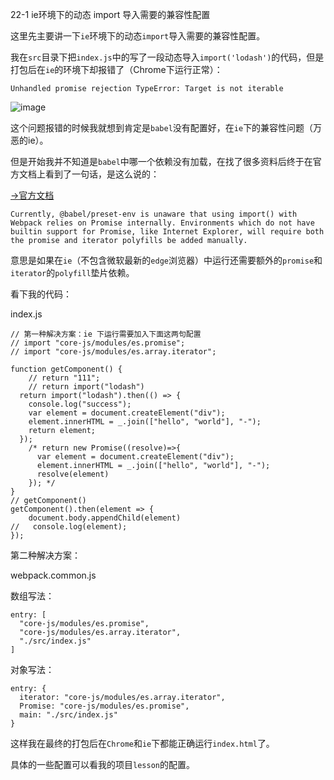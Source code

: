 22-1 ie环境下的动态 import 导入需要的兼容性配置

这里先主要讲一下`ie`环境下的动态`import`导入需要的兼容性配置。

我在`src`目录下把`index.js`中的写了一段动态导入`import('lodash')`的代码，但是打包后在`ie`的环境下却报错了（Chrome下运行正常）：

`Unhandled promise rejection TypeError: Target is not iterable`

![image](http://i1.fuimg.com/717460/d74e638f2af110dd.jpg)

这个问题报错的时候我就想到肯定是`babel`没有配置好，在`ie`下的兼容性问题（万恶的ie）。

但是开始我并不知道是`babel`中哪一个依赖没有加载，在找了很多资料后终于在官方文档上看到了一句话，是这么说的：

[->官方文档](https://babeljs.io/docs/en/babel-plugin-syntax-dynamic-import#working-with-webpack-and-babel-preset-env)

```
Currently, @babel/preset-env is unaware that using import() with Webpack relies on Promise internally. Environments which do not have builtin support for Promise, like Internet Explorer, will require both the promise and iterator polyfills be added manually.
```

意思是如果在`ie`（不包含微软最新的`edge`浏览器）中运行还需要额外的`promise`和`iterator`的`polyfill`垫片依赖。

看下我的代码：

index.js

```
// 第一种解决方案：ie 下运行需要加入下面这两句配置
// import "core-js/modules/es.promise";
// import "core-js/modules/es.array.iterator";

function getComponent() {
    // return "111";
    // return import("lodash")
  return import("lodash").then(() => {
    console.log("success");
    var element = document.createElement("div");
    element.innerHTML = _.join(["hello", "world"], "-");
    return element;
  });
    /* return new Promise((resolve)=>{
      var element = document.createElement("div");
      element.innerHTML = _.join(["hello", "world"], "-");
      resolve(element)
    }); */
}
// getComponent()
getComponent().then(element => {
    document.body.appendChild(element)
//   console.log(element);
});
```

第二种解决方案：

webpack.common.js

数组写法：

```
entry: [
  "core-js/modules/es.promise",
  "core-js/modules/es.array.iterator",
  "./src/index.js"
]
```

对象写法：

```
entry: {
  iterator: "core-js/modules/es.array.iterator",
  Promise: "core-js/modules/es.promise",
  main: "./src/index.js"
}
```

这样我在最终的打包后在`Chrome`和`ie`下都能正确运行`index.html`了。

具体的一些配置可以看我的项目`lesson`的配置。
